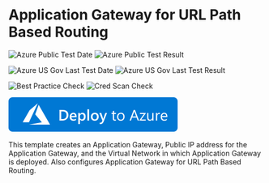 # Application Gateway for URL Path Based Routing

![Azure Public Test Date](https://azurequickstartsservice.blob.core.windows.net/badges/201-application-gateway-url-path-based-routing/PublicLastTestDate.svg)
![Azure Public Test Result](https://azurequickstartsservice.blob.core.windows.net/badges/201-application-gateway-url-path-based-routing/PublicDeployment.svg)

![Azure US Gov Last Test Date](https://azurequickstartsservice.blob.core.windows.net/badges/201-application-gateway-url-path-based-routing/FairfaxLastTestDate.svg)
![Azure US Gov Last Test Result](https://azurequickstartsservice.blob.core.windows.net/badges/201-application-gateway-url-path-based-routing/FairfaxDeployment.svg)

![Best Practice Check](https://azurequickstartsservice.blob.core.windows.net/badges/201-application-gateway-url-path-based-routing/BestPracticeResult.svg)
![Cred Scan Check](https://azurequickstartsservice.blob.core.windows.net/badges/201-application-gateway-url-path-based-routing/CredScanResult.svg)

[![Deploy to Azure](https://raw.githubusercontent.com/Azure/azure-quickstart-templates/master/1-CONTRIBUTION-GUIDE/images/deploytoazure.svg?sanitize=true)](https://portal.azure.com/#create/Microsoft.Template/uri/https%3A%2F%2Fraw.githubusercontent.com%2FAzure%2Fazure-quickstart-templates%2Fmaster%2F201-application-gateway-url-path-based-routing%2Fazuredeploy.json)

    


This template creates an Application Gateway, Public IP address for the Application Gateway, and the Virtual Network in which Application Gateway is deployed. Also configures Application Gateway for URL Path Based Routing.

